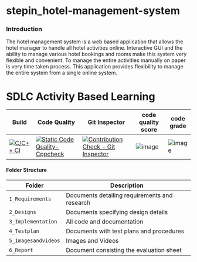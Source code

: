 # stepin_hotel-management-system
### Introduction

The hotel management system is a web based application that allows the hotel manager to handle all hotel activities online. Interactive GUI and the ability to manage various hotel bookings and rooms make this system very flexible and convenient. To manage the entire activities manually on paper is very time taken process. This application provides flexibility to manage the entire system from a single online system.

# SDLC Activity Based Learning
Build | Code Quality | Git Inspector | code quality score | code grade |
|---------|------------|-------------|--------------------|------------|
[![C/C++ CI](https://github.com/Sindhuja1312/stepin_hotel-management-system/actions/workflows/c.yml/badge.svg)](https://github.com/Sindhuja1312/stepin_hotel-management-system/actions/workflows/c.yml)|[![Static Code Quality- Cppcheck](https://github.com/Sindhuja1312/stepin_hotel-management-system/actions/workflows/cpp.yml/badge.svg)](https://github.com/Sindhuja1312/stepin_hotel-management-system/actions/workflows/cpp.yml)|[![Contribution Check - Git Inspector](https://github.com/Sindhuja1312/stepin_hotel-management-system/actions/workflows/gitinspector.yml/badge.svg)](https://github.com/Sindhuja1312/stepin_hotel-management-system/actions/workflows/gitinspector.yml)|![image](https://user-images.githubusercontent.com/89737105/132225313-309b5023-40c0-4785-b1a9-791a86c0d75c.png)|![image](https://user-images.githubusercontent.com/89737105/132225425-3b38eadd-9305-4d0f-9eff-c374383eba38.png)



#### Folder Structure
Folder             | Description
-------------------| -----------------------------------------
`1_Requirements`   | Documents detailing requirements and research
`2_Designs`         | Documents specifying design details
`3_Implementation` | All code and documentation
`4_Testplan`      | Documents with test plans and procedures
`5_Imagesandvideos`   | Images and Videos 
`6_Report`   | Document consisting the evaluation sheet 

